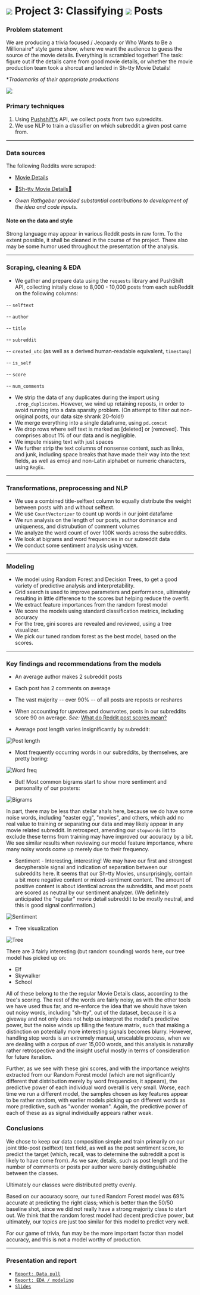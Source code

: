 # ![](https://ga-dash.s3.amazonaws.com/production/assets/logo-9f88ae6c9c3871690e33280fcf557f33.png) Project 3: Classifying ![](./images/reddit_icon.png) Posts

### Problem statement

We are producing a trivia focused / Jeopardy or Who Wants to Be a Millionaire* style game show, where we want the audience to guess the source of the movie details. Everything is scrambled together! The task: figure out if the details came from good movie details, or whether the movie production team took a shorcut and landed in Sh-tty Movie Details!

*_Trademarks of their appropriate productions_

![](https://www.bigraildiversity.co.uk/wp-content/uploads/2018/10/Night-at-the-Movies-Converted-900x600.png)

### Primary techniques

1. Using [Pushshift's](https://github.com/pushshift/api) API, we collect posts from two subreddits.
2. We use NLP to train a classifier on which subreddit a given post came from.
  
---

### Data sources

The following Reddits were scraped:

* [Movie Details](https://www.reddit.com/r/MovieDetails/)
* [💩Sh-tty Movie Details💩](https://www.reddit.com/r/shittymoviedetails/)

* _Gwen Rathgeber provided substantial contributions to development of the idea and code inputs._


#### Note on the data and style

Strong language may appear in various Reddit posts in raw form. To the extent possible, it shall be cleaned in the course of the project. There also may be some humor used throughout the presentation of the analysis.

---

### Scraping, cleaning & EDA

* We gather and prepare data using the `requests` library and PushShift API, collecting initally close to 8,000 - 10,000 posts from each subReddit on the following columns:

-- `selftext`

-- `author`

-- `title`

-- `subreddit`

-- `created_utc` (as well as a derived human-readable equivalent, `timestamp`)

-- `is_self`

-- `score`

-- `num_comments`

* We strip the data of any duplicates during the import using `.drop_duplicates`. However, we wind up retaining reposts, in order to avoid running into a data sparsity problem. (On attempt to filter out non-original posts, our data size shrank 20-fold!)
* We merge everything into a single dataframe, using `pd.concat`
* We drop rows where self text is marked as [deleted] or [removed]. This comprises about 1% of our data and is negligible.
* We impute missing text with just spaces
* We further strip the text columns of nonsense content, such as links, and junk, including space breaks that have made their way into the text fields, as well as emoji and non-Latin alphabet or numeric characters, using `RegEx`.

--- 

### Transformations, preprocessing and NLP

* We use a combined title-selftext column to equally distribute the weight between posts with and without selftext.
* We use `CountVectorizer` to count up words in our joint datafame
* We run analysis on the length of our posts, author dominance and uniqueness, and distrubution of comment volumes
* We analyze the word count of over 100K words across the subreddits.
* We look at bigrams and word frequencies in our subreddit data
* We conduct some sentiment analysis using `VADER`.

---

### Modeling

* We model using Random Forest and Decision Trees, to get a good variety of predictive analysis and interpretability.
* Grid search is used to improve parameters and performance, ultimately resulting in little difference to the scores but helping reduce the overfit.
* We extract feature importances from the random forest model
* We score the models using standard classification metrics, including accuracy
* For the tree, gini scores are revealed and reviewed, using a tree visualizer.
* We pick our tuned random forest as the best model, based on the scores.
  
---

### Key findings and recommendations from the models

* An average author makes 2 subreddit posts 
* Each post has 2 comments on average
* The vast majority -- over 90% -- of all posts are reposts or reshares
* When accounting for upvotes and downvotes, posts in our subreddits score 90 on average. _See:_ [What do Reddit post scores mean?](https://www.reddit.com/wiki/faq#wiki_how_is_a_submission.27s_score_determined.3F)

* Average post length varies insignificantly by subreddit:

![Post length](./images/post_length.png)

* Most frequently occurring words in our subreddits, by themselves, are pretty boring:

![Word freq](./images/word_freq.png)

* But! Most common bigrams start to show more sentiment and personality of our posters:

![Bigrams](./images/bigrams.png)

In part, there may be less than stellar aha!s here, because we do have some noise words, including "easter egg", "movies", and others, which add no real value to training or separating our data and may likely appear in any movie related subreddit. In retrospect, amending our `stopwords` list to exclude these terms from training may have improved our accuracy by a bit. We see similar results when reviewing our model feature importance, where many noisy words come up merely due to their frequency.

* Sentiment - Interesting, interesting! We may have our first and strongest decypherable signal and indication of separation between our subreddits here. It seems that our Sh-tty Movies, unsurprisingly, contain a bit more negative content or mixed-sentiment content. The amount of positive content is about identical across the subreddits, and most posts are scored as neutral by our sentiment analyzer. (We definitely anticipated the "regular" movie detail subreddit to be mostly neutral, and this is good signal confirmation.)

![Sentiment](./images/sentiment.jpg)

* Tree visualization

![Tree](./images/tree.png)

There are 3 fairly interesting (but random sounding) words here, our tree model has picked up on:

* Elf
* Skywalker
* School

All of these belong to the the regular Movie Details class, according to the tree's scoring. The rest of the words are fairly noisy, as with the other tools we have used thus far, and re-enforce the idea that we should have taken out noisy words, including "sh-tty", out of the dataset, because it is a giveway and not only does not help us interpret the model's predictive power, but the noise winds up filling the feature matrix, such that making a distinction on potentially more interesting signals becomes blurry. However, handling stop words is an extremely manual, unscalable process, when we are dealing with a corpus of over 15,000 words, and this analysis is naturally rather retrospective and the insight useful mostly in terms of consideration for future iteration.

Further, as we see with these gini scores, and with the importance weights extracted from our Random Forest model (which are not significantly different that distribution merely by word frequencies, it appears), the predictive power of each individual word overall is very small. Worse, each time we run a different model, the samples chosen as key features appear to be rather random, with earlier models picking up on different words as more predictive, such as "wonder woman". Again, the predictive power of each of these as as signal individually appears rather weak.

### Conclusions

We chose to keep our data composition simple and train primarily on our joint title-post (selftext) text field, as well as the post sentiment score, to predict the target (which, recall, was to determine the subreddit a post is likely to have come from). As we saw, details, such as post length and the number of comments or posts per author were barely distinguishable between the classes.

Ultimately our classes were distributed pretty evenly.

Based on our accuracy score, our tuned Random Forest model was 69% accurate at predicting the right class; which is better than the 50/50 baseline shot, since we did not really have a strong majority class to start out. We think that the random forest model had decent predictive power, but ultimately, our topics are just too similar for this model to predict very well.

For our game of trivia, fun may be the more important factor than model accuracy, and this is not a model worthy of production.

---

### Presentation and report

* [`Report: Data pull`](https://git.generalassemb.ly/cotica/project_3/blob/main/code/Project-3-Scraping-Subreddits-data-pull.ipynb)
* [`Report: EDA / modeling`](https://git.generalassemb.ly/cotica/project_3/blob/main/code/Project-3-Scraping-Subreddits-EDA-Modeling.ipynb)
* [`Slides`](https://docs.google.com/presentation/d/1774txe5GKxSPmvsxLAopb4RNMH6vJHXzSnMIYKXwLMk/edit?usp=sharing)
